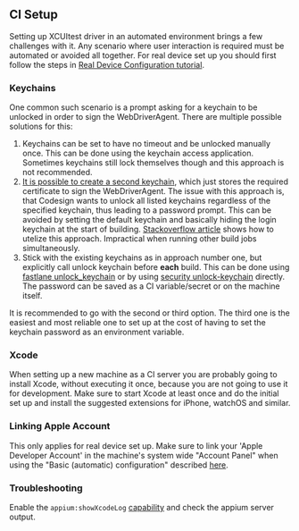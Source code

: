 ## CI Setup

Setting up XCUItest driver in an automated environment brings a few challenges with it.
Any scenario where user interaction is required must be automated or avoided all together.
For real device set up you should first follow the steps in [Real Device Configuration tutorial](real-device-config.md).

### Keychains

One common such scenario is a prompt asking for a keychain to be unlocked in order to sign the WebDriverAgent.
There are multiple possible solutions for this:

1. Keychains can be set to have no timeout and be unlocked manually once. This can be done using the keychain access application. Sometimes keychains still lock themselves though and this approach is not recommended.
2. [It is possible to create a second keychain](../README.md#real-device-security-settings), which just stores the required certificate to sign the WebDriverAgent.
The issue with this approach is, that Codesign wants to unlock all listed keychains regardless of the specified keychain, thus leading to a password prompt.
This can be avoided by setting the default keychain and basically hiding the login keychain at the start of building.
[Stackoverflow article](https://stackoverflow.com/questions/16550594/jenkins-xcode-build-works-codesign-fails) shows how to utelize this approach.
Impractical when running other build jobs simultaneously.
3. Stick with the existing keychains as in approach number one, but explicitly call unlock keychain before **each** build. This can be done using [fastlane unlock_keychain](https://docs.fastlane.tools/actions/unlock_keychain/) or by using [security unlock-keychain](https://www.unix.com/man-page/osx/1/security/) directly.
The password can be saved as a CI variable/secret or on the machine itself.

It is recommended to go with the second or third option.
The third one is the easiest and most reliable one to set up at the cost of having to set the keychain password as an environment variable.

### Xcode

When setting up a new machine as a CI server you are probably going to install Xcode, without executing it once, because you are not going to use it for development.
Make sure to start Xcode at least once and do the initial set up and install the suggested extensions for iPhone, watchOS and similar.

### Linking Apple Account

This only applies for real device set up.
Make sure to link your 'Apple Developer Account' in the machine's system wide "Account Panel" when using the "Basic (automatic) configuration" described [here](real-device-config.md#basic-automatic-configuration).

### Troubleshooting

Enable the `appium:showXcodeLog` [capability](../README.md#webdriveragent) and check the appium server output.
